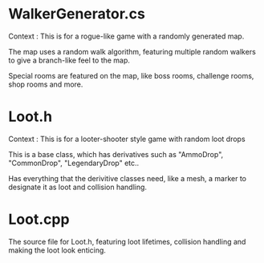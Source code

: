 # WalkerGenerator.cs

Context : This is for a rogue-like game with a randomly generated map.

The map uses a random walk algorithm, featuring multiple random walkers to give a branch-like feel to the map. 

Special rooms are featured on the map, like boss rooms, challenge rooms, shop rooms and more.

# Loot.h

Context : This is for a looter-shooter style game with random loot drops

This is a base class, which has derivatives such as "AmmoDrop", "CommonDrop", "LegendaryDrop" etc..

Has everything that the derivitive classes need, like a mesh, a marker to designate it as loot and collision handling.

# Loot.cpp

The source file for Loot.h, featuring loot lifetimes, collision handling and making the loot look enticing.
